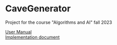 # CaveGenerator
Project for the course "Algorithms and AI" fall 2023

[User Manual](/docs/user_manual.md)\
[Implementation document](docs/implementation_document.md)
